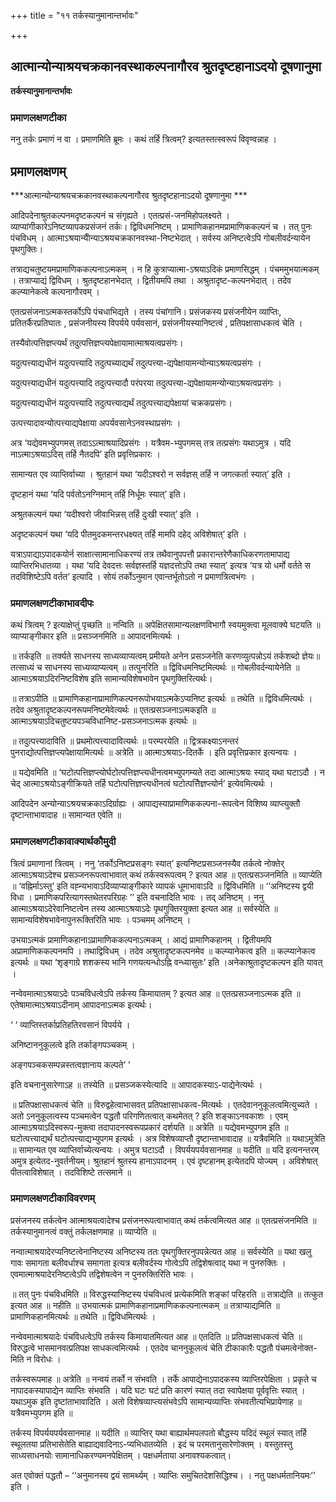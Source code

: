 +++
title = "११ तर्कस्यानुमानान्तर्भावः"

+++


## आत्मान्योन्याश्रयचक्रकानवस्थाकल्पनागौरव श्रुतदृष्टहानाऽदयो दूषणानुमा

**तर्कस्यानुमानान्तर्भावः** 

### **प्रमाणलक्षणटीका**

ननु तर्कः प्रमाणं न वा । प्रमाणमिति ब्रूमः । कथं तर्हि त्रित्वम्? इत्यतस्तत्स्वरूपं विवृण्वन्नाह ।

## प्रमाणलक्षणम्

***आत्मान्योन्याश्रयचक्रकानवस्थाकल्पनागौरव श्रुतदृष्टहानाऽदयो दूषणानुमा ***

आदिपदेनाश्रुतकल्पनमदृष्टकल्पनं च संगृह्यते । एतत्प्रसं-जनमिहोपलक्ष्यते । व्याप्यांगीकारेऽनिष्टव्यापकप्रसंजनं तर्कः। द्विविधमनिष्टम् । प्रामाणिकहानमप्रामाणिककल्पनं च । तत् पुनः पंचविधम् । आत्माऽश्रयान्योैन्याऽश्रयचक्रकानवस्था-निष्टभेदात् । सर्वस्य अनिष्टत्वेऽपि गोबलीवर्दन्यायेन पृथगुक्तिः।

तत्राद्यचतुष्टयमप्रामाणिककल्पनाऽत्मकम् । न हि कुत्राप्यात्मा-ऽश्रयाऽदिकं प्रमाणसिद्धम् । पंचममुभयात्मकम् । तत्राप्याद्यं द्विविधम् । श्रुतदृष्टहानभेदात् । द्वितीयमपि तथा । अश्रुतादृष्ट-कल्पनभेदात् । तदेव कल्प्यानेकत्वे कल्पनागौरवम् ।

एतत्प्रसंजनाऽत्मकस्तर्कोऽपि पंचधाभिद्यते । तस्य पंचांगानि। प्रसंजकस्य प्रसंजनीयेन व्याप्तिः, प्रतितर्कैरप्रतिघातः , प्रसंजनीयस्य विपर्यये पर्यवसानं, प्रसंजनीयस्यानिष्टत्वं , प्रतिपक्षासाधकत्वं चेति ।

तस्यैवोत्पत्तिज्ञप्त्यर्थं तदुत्पत्तिज्ञप्त्यपेक्षायामात्माश्रयत्वप्रसंगः।

यदुत्पत्त्याद्यधीनं यदुत्पत्त्यादि तदुत्पच्याद्यर्थं तदुत्पत्त्या-द्यपेक्षायामन्योन्याऽश्रयत्वप्रसंगः ।

यदुत्पत्त्याद्यधीनं यदुत्पत्त्यादि तदुत्पत्त्यादौ परंपरया
तदुत्पत्त्या-द्यपेक्षायामन्योन्याऽश्रयत्वप्रसंगः ।

यदुत्पत्त्याद्यधीनं यदुत्पत्त्यादि तदुत्पत्त्याद्यर्थं
तदुत्पत्त्याद्यपेक्षायां चक्रकप्रसंगः।

उत्पत्त्यादावन्योत्पत्त्याद्यपेक्षाया अपर्यवसानेऽनवस्थाप्रसंगः ।

अत्र ‘यद्येवमभ्युपगमस् तदाऽऽत्माश्रयादिप्रसंगः । यत्रैवम-भ्युपगमस् तत्र तत्प्रसंगः यथाऽमुत्र । यदि नाऽत्माऽश्रयाऽदिस् तर्हि नैतदपि’ इति प्रवृत्तिप्रकारः ।

सामान्यत एव व्याप्तिर्वाच्या । श्रुतहानं यथा ‘यदीऽश्वरो न सर्वज्ञस् तर्हि न जगत्कर्ता स्यात्’ इति ।

दृष्टहानं यथा ‘यदि पर्वतोऽनग्निमान् तर्हि निर्धूमः स्यात्’ इति।

अश्रुतकल्पनं यथा ‘यदीश्वरो जीवाभिन्नस् तर्हि दुःखी स्यात्’ इति ।

अदृष्टकल्पनं यथा ‘यदि पीतमुदकमन्तरधक्ष्यत् तर्हि मामपि दहेद् अविशेषात्’ इति ।

यत्राऽपाद्याऽपादकयोर्न साक्षात्सामानाधिकरण्यं तत्र तथैवानुपपत्तौ प्रकारान्तरेणैकाधिकरणतामापाद्य व्याप्तिरभिधातव्या । यथा ‘यदि देवदत्तः सर्वज्ञस्तर्हि यज्ञदत्तोऽपि तथा स्यात्’ इत्यत्र ‘यत्र यो धर्मो वर्तते स तदविशिष्टेऽपि वर्तत’ इत्यादि । सोयं तर्कोऽनुमान एवान्तर्भूतोऽतो न प्रमाणत्रित्वभंगः ।

### **प्रमाणलक्षणटीकाभावदीपः**

कथं त्रित्वम् ? इत्याक्षेप्तुं पृच्छति ॥ नन्विति ॥
अपेक्षितसामान्यलक्षणविभागौ स्वयमुक्त्वा मूलवाक्ये घटयति ॥
व्याप्याङ्गीकार इति ॥ प्रसञ्जनमिति ॥ आपादनमित्यर्थः ।

॥ तर्कइति ॥ तर्क्यते साधनस्य साध्यव्याप्यत्वम् प्रमीयते अनेन प्रसञ्जनेति करणव्युत्पन्नोऽयं तर्कशब्दो ज्ञेयः॥ तत्साध्यं च साधनस्य साध्यव्याप्यत्वम् ॥ तत्पुनरिति ॥ द्विविधमनिष्टमित्यर्थः ॥ गोबलीवर्दन्यायेनेति ॥ आत्माऽश्रयाऽदिरनिष्टविशेष इति सामान्यविशेषभावेन पृथगुक्तिरित्यर्थः।

॥ तत्राऽपीति ॥ प्रामाणिकहानाप्रामाणिकल्पनरूपोभयाऽत्मकेऽप्यनिष्ट इत्यर्थः ॥ तथेति ॥ द्विविधमित्यर्थः । तदेव अश्रुतादृष्टकल्पनरूपमनिष्टमेवेत्यर्थः ॥ एतत्प्रसञ्जनाऽत्मकइति ॥ आत्माऽश्रयाऽदिचतुष्टयपञ्चविधानिष्ट-प्रसञ्जनाऽत्मक इत्यर्थः ॥

॥ तदुत्पत्त्यादाविति ॥ प्रथमोत्पत्त्यादावित्यर्थः ॥ परम्परयेति ॥ द्वित्रकक्ष्याऽनन्तरं पुनराद्योत्पत्तिज्ञप्त्यपेक्षायामित्यर्थः ॥ अत्रेति ॥ आत्माऽश्रयाऽ-दितर्के । इति प्रवृत्तिप्रकार इत्यन्वयः ।

॥ यद्येवमिति ॥ ‘घटोत्पत्तिज्ञप्त्योर्घटोत्पत्तिज्ञप्त्यधीनत्वमभ्युपगम्यते तदा आत्माऽश्रयः स्याद् यथा घटाऽदौ । न चेद् आत्माऽश्रयोऽङ्गीक्रियते तर्हि घटोत्पत्तिज्ञप्त्यधीनत्वं घटोत्पत्तिेेज्ञप्त्योर्न’ इत्येवमित्यर्थः ।

आदिपदेन अन्योन्याऽश्रयचक्रकाऽदिर्ग्राह्यः । आपाद्यस्याप्रामाणिककल्पना-रूपत्वेन विशिष्य व्याप्त्युक्तौ दृष्टान्ताभावादाह ॥ सामान्यत एवेति ॥

### **प्रमाणलक्षणटीकावाक्यार्थकौमुदी**

त्रित्वं प्रमाणानां त्रित्वम् । ननु ‘तर्कोऽनिष्टप्रसङ्गः स्यात्’ इत्यनिष्टप्रसञ्जनस्यैव तर्कत्वे नोक्तेर् आत्माऽश्रयाऽदेश्च प्रसञ्जनरूपत्वाभावात् कथं तर्कस्वरूपत्वम् ? इत्यत आह ॥ एतत्प्रसञ्जनमिति ॥ व्याप्येति ॥ ‘वह्निर्माऽस्तु’ इति वह्न्यभावाऽदिव्याप्याङ्गीकारे व्यापकं धूमाभावाऽदि ॥ द्विविधमिति ॥ ‘‘अनिष्टस्य द्वयी विधा । प्रमाणिकपरित्यागस्तथेतरपरिग्रहः ’’ इति वचनादिति भावः । तद् अनिष्टम् । ननु आत्माऽश्रयाऽदेरेवानिष्टत्वेन तस्य आत्माऽश्रयाऽदेः पृथगुक्तिरयुक्ता इत्यत आह ॥ सर्वस्येति ॥ सामान्यविशेषभावेनापुनरूक्तिरिति भावः । पञ्चमम् अनिष्टम् ।

उभयाऽत्मकं प्रामाणिकहानाऽप्रामाणिककल्पनाऽत्मकम् । आद्यं प्रामाणिकहानम् । द्वितीयमपि अप्रामाणिककल्पनमपि । तथाद्विविधम् । तदेव अश्रुतादृष्टकल्पनमेव ॥ कल्प्यानेकत्व इति ॥ कल्प्यानेकत्व इत्यर्थः ॥ यथा ‘शृङ्गाग्रे शशकस्य भानि गणयत्यन्धोऽह्नि वन्ध्यासुतः’ इति ।अनेकाश्रुतादृष्टकल्पन इति यावत् ।

नन्वेवमात्माऽश्रयाऽदेः पञ्चविधत्वेऽपि तर्कस्य किमायातम् ? इत्यत आह ॥ एतत्प्रसञ्जनाऽत्मक इति ॥ एतेषामात्माऽश्रयाऽदीनाम् आपादनाऽत्मक इत्यर्थः।

‘ ‘ व्याप्तिस्तर्काप्रतिहतिरवसानं विपर्यये ।

अनिष्टाननुकूलत्वे इति तर्काङ्गपञ्चकम् ।

अङ्गपञ्चकसम्पन्नस्तत्वज्ञानाय कल्पते’ ’

इति वचनानुसारेणाऽह ॥ तस्येति ॥ प्रसञ्जकस्येत्यादि ॥ आपादकस्याऽ-पाद्येनेत्यर्थः ।

॥ प्रतिपक्षासाधकत्वं चेति ॥ विरुद्वहेत्वाभासवत् प्रतिपक्षासाधकत्व-मित्यर्थः । एतदेवाननुकूलत्वमित्युच्यते । अतो ऽननुकूलत्वस्य पञ्चमत्वेन पद्धतौ परिगणितत्वात् कथमेतत् ? इति शङ्काऽनवकाशः । एवम् आत्माऽश्रयाऽदिस्वरूप-मुक्त्वा तदापादनस्वरूपप्रकारं दर्शयति ॥ अत्रेति ॥ यद्येवमभ्युपगम इति ॥ घटोत्पत्त्याद्यर्थं घटोत्पत्त्याद्यभ्युपगम इत्यर्थः । अत्र विशेषव्याप्तौ दृष्टान्ताभावादाह ॥ यत्रैवमिति ॥ यथाऽमुत्रेति ॥ सामान्यत एव व्याप्तिर्वाच्येत्यन्वयः । अमुत्र घटाऽदौ । विपर्ययपर्यवसानमाह ॥ यदीति ॥ यदि इत्यनन्तरम् अमुत्र इत्येतद-नुवर्तनीयम्। श्रुतहानं श्रुतस्य हानाऽपादनम् । एवं दृष्टहानम् इत्येतदपि योज्यम् । अविशेषात् पीतत्वाविशेषात् । तदविशिष्टे तत्समाने ॥

### **प्रमाणलक्षणटीकाविवरणम्**

प्रसंजनस्य तर्कत्वेन आत्माश्रयत्वादेश्च प्रसंजनरूपत्वाभावात् कथं तर्कत्वमित्यत आह ॥ एतत्प्रसंजनमिति ॥ तर्कस्यानुमानत्वं वक्तुं तर्कलक्षणमाह ॥ व्याप्येति ॥

नन्वात्माश्रयादेरप्यनिष्टत्वेनानिष्टस्य अनिष्टस्य ततः पृथगुक्तिरनुपपन्नेत्यत आह ॥ सर्वस्येति ॥ यथा खलु गावः समागता बलीवर्धाश्च समागता इत्यत्र बलीवर्दस्य गोत्वेऽपि तद्विशेषत्वाद् यथा न पुनरुक्तिः । एवमात्माश्रयादेरनिष्टत्वेऽपि तद्विशेषत्वेन न पुनरुक्तिरिति भावः ।

॥ तत् पुनः पंचविधमिति ॥ विरुद्धस्यानिष्टस्य पंचविधत्वं प्रत्येकमिति शङ्कां परिहरति ॥ तत्राद्येति ॥ तत्कुत इत्यत आह ॥ नहीति ॥ उभयात्मकं प्रामाणिकहानाप्रमाणिककल्पनात्मकम् ॥ तत्राप्याद्यमिति ॥ प्रामाणिकहानमित्यर्थः ॥ तथेति ॥ द्विविधमित्यर्थः ।

नन्वेवमात्माश्रयादेः पंचविधत्वेऽपि तर्कस्य किमायातमित्यत आह ॥ एतदिति ॥ प्रतिपक्षसाधकत्वं चेति ॥ विरुद्धत्वे भासमानवत्प्रतिपक्ष साधकत्वमित्यर्थः । एतदेव चाननुकूलत्वं चेति टीकाकारैः पद्धतौ पंचमत्वेनोक्त-मिति न विरोधः ।

तर्कस्वरूपमाह ॥ अत्रेति ॥ नन्वयं तर्को न संभवति । तर्के आपाद्येनाऽपादकस्य व्याप्तिरपेक्षिता । प्रकृते च नापादकस्यापाद्येन व्याप्तिः संभवति । यदि घटः घटं प्रति कारणं स्यात् तदा स्वापेक्षया पूर्ववृत्तिः स्यात् । यथाऽमुक इति दृष्टांताभावादिति । अतो विशेषव्याप्त्यसंभवेऽपि सामान्यव्याप्तिः संभवतीत्यभिप्रायेणाह ॥ यत्रैवमभ्युपगम इति ॥

तर्कस्य विपर्ययपर्यवसानमाह ॥ यदीति ॥ व्याप्तिर् यथा बाह्यार्थमपलपतो बौद्धस्य यदिदं स्थूलं स्यात् तर्हि स्थूलतया प्रतिभासेतेति बाह्याद्यवादिनाऽ-प्यभिधातव्येति । इदं च परमतानुसारेणोक्तम् । वस्तुतस्तु साध्यसाधनयोः सामानाधिकरण्यमनपेक्षितम् । पक्षधर्मताया अनावश्यकत्वात्।

अत एवोक्तं पद्धतौ – ‘‘अनुमानस्य द्वयं सामर्थ्यम् । व्याप्तिः समुचितदेशसिद्धिश्च। । नतु पक्षधर्मतानियमः’’ इति ।

